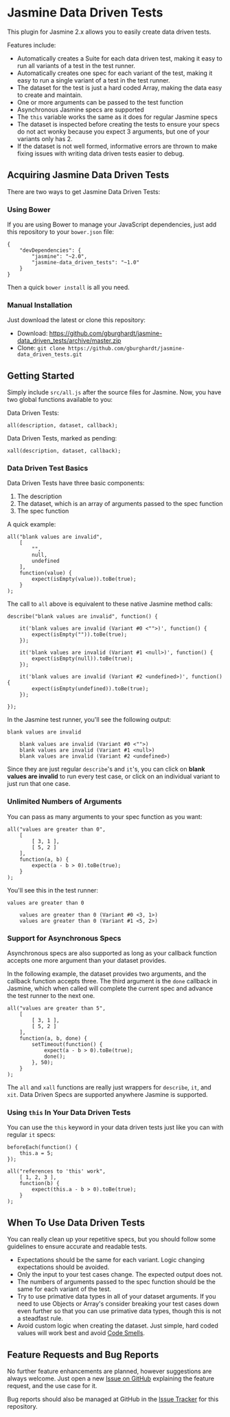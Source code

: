 # Jasmine Data Driven Tests

This plugin for Jasmine 2.x allows you to easily create data driven tests.

Features include:

- Automatically creates a Suite for each data driven test, making it easy to run
  all variants of a test in the test runner.
- Automatically creates one spec for each variant of the test, making it easy to
  run a single variant of a test in the test runner.
- The dataset for the test is just a hard coded Array, making the data easy to
  create and maintain.
- One or more arguments can be passed to the test function
- Asynchronous Jasmine specs are supported
- The `this` variable works the same as it does for regular Jasmine specs
- The dataset is inspected before creating the tests to ensure your specs do not
  act wonky because you expect 3 arguments, but one of your variants only has 2.
- If the dataset is not well formed, informative errors are thrown to make
  fixing issues with writing data driven tests easier to debug.

## Acquiring Jasmine Data Driven Tests

There are two ways to get Jasmine Data Driven Tests:

### Using Bower

If you are using Bower to manage your JavaScript dependencies, just add this
repository to your `bower.json` file:

    {
        "devDependencies": {
            "jasmine": "~2.0",
            "jasmine-data_driven_tests": "~1.0"
        }
    }

Then a quick `bower install` is all you need.

### Manual Installation

Just download the latest or clone this repository:

- Download: https://github.com/gburghardt/jasmine-data_driven_tests/archive/master.zip
- Clone: `git clone https://github.com/gburghardt/jasmine-data_driven_tests.git`

## Getting Started

Simply include `src/all.js` after the source files for Jasmine. Now, you have
two global functions available to you:

Data Driven Tests:

    all(description, dataset, callback);

Data Driven Tests, marked as pending:

    xall(description, dataset, callback);

### Data Driven Test Basics

Data Driven Tests have three basic components:

1. The description
2. The dataset, which is an array of arguments passed to the spec function
3. The spec function

A quick example:

    all("blank values are invalid",
        [
            "",
            null,
            undefined
        ],
        function(value) {
            expect(isEmpty(value)).toBe(true);
        }
    );

The call to `all` above is equivalent to these native Jasmine method calls:

    describe("blank values are invalid", function() {

        it('blank values are invalid (Variant #0 <"">)', function() {
            expect(isEmpty("")).toBe(true);
        });

        it('blank values are invalid (Variant #1 <null>)', function() {
            expect(isEmpty(null)).toBe(true);
        });

        it('blank values are invalid (Variant #2 <undefined>)', function() {
            expect(isEmpty(undefined)).toBe(true);
        });

    });

In the Jasmine test runner, you'll see the following output:

    blank values are invalid

        blank values are invalid (Variant #0 <"">)
        blank values are invalid (Variant #1 <null>)
        blank values are invalid (Variant #2 <undefined>)

Since they are just regular `describe`'s and `it`'s, you can click on
__blank values are invalid__ to run every test case, or click on an individual
variant to just run that one case.

### Unlimited Numbers of Arguments

You can pass as many arguments to your spec function as you want:

    all("values are greater than 0",
        [
            [ 3, 1 ],
            [ 5, 2 ]
        ],
        function(a, b) {
            expect(a - b > 0).toBe(true);
        }
    );

You'll see this in the test runner:

    values are greater than 0

        values are greater than 0 (Variant #0 <3, 1>)
        values are greater than 0 (Variant #1 <5, 2>)

### Support for Asynchronous Specs

Asynchronous specs are also supported as long as your callback function accepts
one more argument than your dataset provides.

In the following example, the dataset provides two arguments, and the callback
function accepts three. The third argument is the `done` callback in Jasmine,
which when called will complete the current spec and advance the test runner to
the next one.

    all("values are greater than 5",
        [
            [ 3, 1 ],
            [ 5, 2 ]
        ],
        function(a, b, done) {
            setTimeout(function() {
                expect(a - b > 0).toBe(true);
                done();
            }, 50);
        }
    );

The `all` and `xall` functions are really just wrappers for `describe`, `it`,
and `xit`. Data Driven Specs are supported anywhere Jasmine is supported.

### Using `this` In Your Data Driven Tests

You can use the `this` keyword in your data driven tests just like you can with
regular `it` specs:

    beforeEach(function() {
        this.a = 5;
    });

    all("references to 'this' work",
        [ 1, 2, 3 ],
        function(b) {
            expect(this.a - b > 0).toBe(true);
        }
    );

## When To Use Data Driven Tests

You can really clean up your repetitive specs, but you should follow some
guidelines to ensure accurate and readable tests.

- Expectations should be the same for each variant. Logic changing expectations
  should be avoided.
- Only the input to your test cases change. The expected output does not.
- The numbers of arguments passed to the spec function should be the same for
  each variant of the test.
- Try to use primative data types in all of your dataset arguments. If you need
  to use Objects or Array's consider breaking your test cases down even further
  so that you can use primative data types, though this is not a steadfast rule.
- Avoid custom logic when creating the dataset. Just simple, hard coded values
  will work best and avoid [Code Smells](http://www.codinghorror.com/blog/2006/05/code-smells.html).

## Feature Requests and Bug Reports

No further feature enhancements are planned, however suggestions are always
welcome. Just open a new [Issue on GitHub](issues) explaining the feature
request, and the use case for it.

Bug reports should also be managed at GitHub in the [Issue Tracker](issues) for
this repository.

[issues]: https://github.com/gburghardt/jasmine-data_driven_tests/issues
